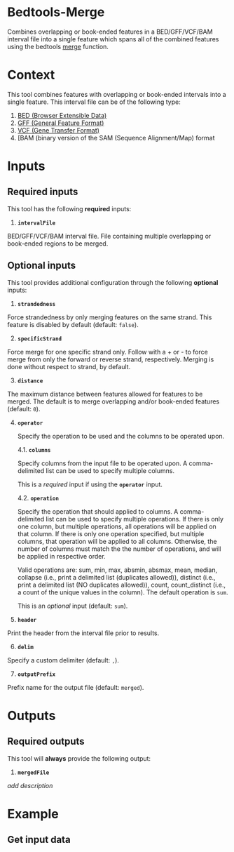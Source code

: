 # Bedtools-Merge
Combines overlapping or book-ended features in a BED/GFF/VCF/BAM interval file into a single feature which spans all of the combined features using the bedtools [merge](https://bedtools.readthedocs.io/en/latest/content/tools/merge.html) function.

# Context

This tool combines features with overlapping or book-ended intervals into a single feature. This interval file can be of the following type:

1. [BED (Browser Extensible Data)](https://genome.ucsc.edu/FAQ/FAQformat.html#format1)
2. [GFF (General Feature Format)](https://genome.ucsc.edu/FAQ/FAQformat.html#format3)
3. [VCF (Gene Transfer Format) ](https://genome.ucsc.edu/goldenPath/help/vcf.html)
4. [BAM (binary version of the SAM (Sequence Alignment/Map) format

# Inputs

## Required inputs

This tool has the following **required** inputs:

1. **`intervalFile`**
  
  BED/GFF/VCF/BAM interval file. File containing multiple overlapping or book-ended regions to be merged. 

## Optional inputs

This tool provides additional configuration through the following **optional** inputs:

1. **`strandedness`**

  Force strandedness by only merging features on the same strand. This feature is disabled by default (default: `false`).

2. **`specificStrand`**
  
  Force merge for one specific strand only. Follow with a + or - to force merge from only the forward or reverse strand, respectively. Merging is done without respect to strand, by default.

3. **`distance`**

  The maximum distance between features allowed for features to be merged. The default is to merge overlapping and/or book-ended features (default: `0`).

4.  **`operator`**
    
    Specify the operation to be used and the columns to be operated upon. 
    
    4.1. **`columns`**
      
    Specify columns from the input file to be operated upon. A comma-delimited list can be used to specify multiple columns.
    
    This is a *required* input if using the **`operator`** input.
    
    4.2. **`operation`**
    
    Specify the operation that should applied to columns. A comma-delimited list can be used to specify multiple operations. If there is only one column,
    but multiple operations, all operations will be applied on that column. If there is only one operation specified, but multiple columns, that operation
    will be applied to all columns. Otherwise, the number of columns must match the the number of operations, and will be applied in respective order.
    
    Valid operations are: sum, min, max, absmin, absmax, mean, median, collapse (i.e., print a delimited list (duplicates allowed)), distinct (i.e., print 
    a delimited list (NO duplicates allowed)), count, count_distinct (i.e., a count of the unique values in the column). The default operation is `sum`.
    
    This is an *optional* input (default: `sum`).

5. **`header`**

  Print the header from the interval file prior to results.

6. **`delim`**

  Specify a custom delimiter (default: `,`).

7. **`outputPrefix`**

  Prefix name for the output file (default: `merged`).

# Outputs

## Required outputs

This tool will **always** provide the following output:

1. **`mergedFile`**

  *add description*

# Example

## Get input data


